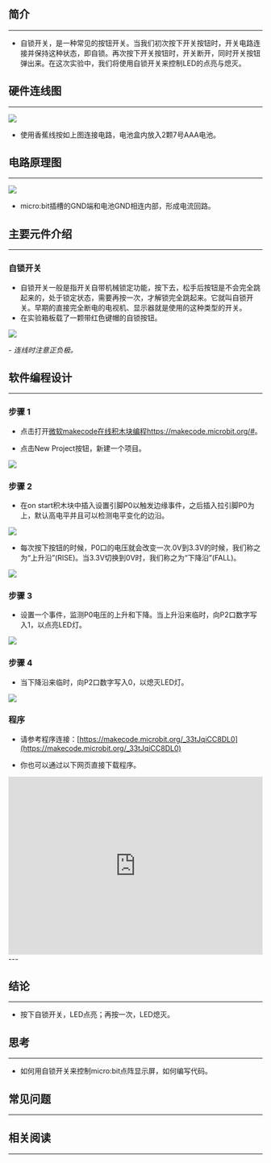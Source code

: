 ## 简介 ##
---
- 自锁开关，是一种常见的按钮开关。当我们初次按下开关按钮时，开关电路连接并保持这种状态，即自锁。再次按下开关按钮时，开关断开，同时开关按钮弹出来。在这次实验中，我们将使用自锁开关来控制LED的点亮与熄灭。

## 硬件连线图 ##
---
![](https://i.imgur.com/2hsQnmL.png)

- 使用香蕉线按如上图连接电路，电池盒内放入2颗7号AAA电池。

## 电路原理图 ##
---
![](https://i.imgur.com/VT0SVKN.png)

- micro:bit插槽的GND端和电池GND相连内部，形成电流回路。

## 主要元件介绍 ##
---
### 自锁开关 ###
- 自锁开关一般是指开关自带机械锁定功能，按下去，松手后按钮是不会完全跳起来的，处于锁定状态，需要再按一次，才解锁完全跳起来。它就叫自锁开关。早期的直接完全断电的电视机、显示器就是使用的这种类型的开关。
- 在实验箱板载了一颗带红色键帽的自锁按钮。

![](https://i.imgur.com/3iIZPHP.png)

*- 连线时注意正负极。*

## 软件编程设计
---
### 步骤 1

- 点击打开[微软makecode在线积木块编程https://makecode.microbit.org/#](https://makecode.microbit.org/#)。

- 点击New Project按钮，新建一个项目。

![](https://i.imgur.com/t34k5Zb.png)

### 步骤 2

- 在on start积木块中插入设置引脚P0以触发边缘事件，之后插入拉引脚P0为上，默认高电平并且可以检测电平变化的边沿。

![](https://i.imgur.com/aIzHYGY.png)

- 每次按下按钮的时候，P0口的电压就会改变一次.0V到3.3V的时候，我们称之为“上升沿”(RISE)。当3.3V切换到0V时，我们称之为“下降沿”(FALL)。

![](https://i.imgur.com/kcnveNe.jpg)

### 步骤 3

- 设置一个事件，监测P0电压的上升和下降。当上升沿来临时，向P2口数字写入1，以点亮LED灯。

![](https://i.imgur.com/c6aX7T8.png)

### 步骤 4

- 当下降沿来临时，向P2口数字写入0，以熄灭LED灯。

![](https://i.imgur.com/c6aX7T8.png)

### 程序

- 请参考程序连接：[https://makecode.microbit.org/_33tJqiCC8DL0](https://makecode.microbit.org/_33tJqiCC8DL0)

- 你也可以通过以下网页直接下载程序。

<div style="position:relative;height:0;padding-bottom:70%;overflow:hidden;"><iframe style="position:absolute;top:0;left:0;width:100%;height:100%;" src="https://makecode.microbit.org/#pub:_33tJqiCC8DL0" frameborder="0" sandbox="allow-popups allow-forms allow-scripts allow-same-origin"></iframe></div>  
---


## 结论
---
- 按下自锁开关，LED点亮；再按一次，LED熄灭。

## 思考
---
- 如何用自锁开关来控制micro:bit点阵显示屏，如何编写代码。

## 常见问题
---


## 相关阅读  
---

